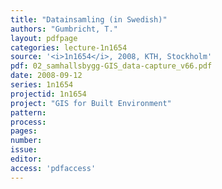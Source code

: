 ```yaml
---
title: "Datainsamling (in Swedish)"
authors: "Gumbricht, T."
layout: pdfpage
categories: lecture-1n1654
source: '<i>1n1654</i>, 2008, KTH, Stockholm'
pdf: 02_samhallsbygg-GIS_data-capture_v66.pdf
date: 2008-09-12
series: 1n1654
projectid: 1n1654
project: "GIS for Built Environment"
pattern:
process:
pages:
number:
issue:
editor:
access: 'pdfaccess'
---
```

